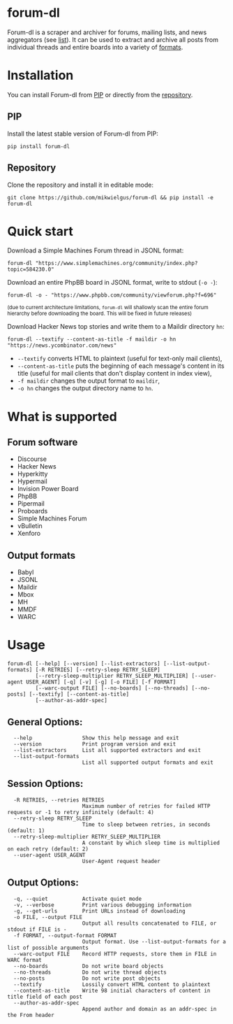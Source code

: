 # forum-dl

Forum-dl is a scraper and archiver for forums, mailing lists, and news aggregators (see [list](#forum-software)). It can be used to extract and archive all posts from individual threads and entire boards into a variety of [formats](#output-formats).

# Installation

You can install Forum-dl from [PIP](#pip) or directly from the [repository](#repository).

## PIP

Install the latest stable version of Forum-dl from PIP:

```
pip install forum-dl
```

## Repository 

Clone the repository and install it in editable mode:

```
git clone https://github.com/mikwielgus/forum-dl && pip install -e forum-dl
```

# Quick start

Download a Simple Machines Forum thread in JSONL format:

```
forum-dl "https://www.simplemachines.org/community/index.php?topic=584230.0"
```

Download an entire PhpBB board in JSONL format, write to stdout (`-o -`):

```
forum-dl -o - "https://www.phpbb.com/community/viewforum.php?f=696"
```

<sub>(due to current architecture limitations, `forum-dl` will shallowly scan the entire forum hierarchy before downloading the board. This will be fixed in future releases)</sub>

Download Hacker News top stories and write them to a Maildir directory `hn`:

```
forum-dl --textify --content-as-title -f maildir -o hn "https://news.ycombinator.com/news"
```

- `--textify` converts HTML to plaintext (useful for text-only mail clients),
- `--content-as-title` puts the beginning of each message's content in its title (useful for mail clients that don't display content in index view),
- `-f maildir` changes the output format to `maildir`,
- `-o hn` changes the output directory name to `hn`.

# What is supported

## Forum software

- Discourse
- Hacker News
- Hyperkitty
- Hypermail
- Invision Power Board
- PhpBB
- Pipermail
- Proboards
- Simple Machines Forum
- vBulletin
- Xenforo

## Output formats

- Babyl
- JSONL
- Maildir
- Mbox
- MH
- MMDF
- WARC

# Usage

```
forum-dl [--help] [--version] [--list-extractors] [--list-output-formats] [-R RETRIES] [--retry-sleep RETRY_SLEEP]
         [--retry-sleep-multiplier RETRY_SLEEP_MULTIPLIER] [--user-agent USER_AGENT] [-q] [-v] [-g] [-o FILE] [-f FORMAT]
         [--warc-output FILE] [--no-boards] [--no-threads] [--no-posts] [--textify] [--content-as-title]
         [--author-as-addr-spec]
```

## General Options:

```
  --help                Show this help message and exit
  --version             Print program version and exit
  --list-extractors     List all supported extractors and exit
  --list-output-formats
                        List all supported output formats and exit
```

## Session Options:

```
  -R RETRIES, --retries RETRIES
                        Maximum number of retries for failed HTTP requests or -1 to retry infinitely (default: 4)
  --retry-sleep RETRY_SLEEP
                        Time to sleep between retries, in seconds (default: 1)
  --retry-sleep-multiplier RETRY_SLEEP_MULTIPLIER
                        A constant by which sleep time is multiplied on each retry (default: 2)
  --user-agent USER_AGENT
                        User-Agent request header
```

## Output Options:

```
  -q, --quiet           Activate quiet mode
  -v, --verbose         Print various debugging information
  -g, --get-urls        Print URLs instead of downloading
  -o FILE, --output FILE
                        Output all results concatenated to FILE, or stdout if FILE is -
  -f FORMAT, --output-format FORMAT
                        Output format. Use --list-output-formats for a list of possible arguments
  --warc-output FILE    Record HTTP requests, store them in FILE in WARC format
  --no-boards           Do not write board objects
  --no-threads          Do not write thread objects
  --no-posts            Do not write post objects
  --textify             Lossily convert HTML content to plaintext
  --content-as-title    Write 98 initial characters of content in title field of each post
  --author-as-addr-spec
                        Append author and domain as an addr-spec in the From header
```
